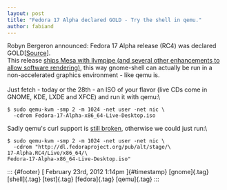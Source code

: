 ```yaml
---
layout: post
title: "Fedora 17 Alpha declared GOLD - Try the shell in qemu."
author: fabiand
---
```




Robyn Bergeron announced: Fedora 17 Alpha release (RC4) was declared
GOLD\[[Source](http://fedora.markmail.org/thread/4afrgcprbxi4ebvf)\].\
This release [ships Mesa with llvmpipe (and several other enhancements
to allow software
rendering)](http://fedoraproject.org/wiki/Features/Gnome_shell_software_rendering),
this way gnome-shell can actually be run in a non-accelerated graphics
environment - like qemu is.\
\
Just fetch - today or the 28th - an ISO of your flavor (live CDs come in
GNOME, KDE, LXDE and XFCE) and run it with qemu:\

    $ sudo qemu-kvm -smp 2 -m 1024 -net user -net nic \
      -cdrom Fedora-17-Alpha-x86_64-Live-Desktop.iso

Sadly qemu's curl support is [still
broken](https://bugzilla.redhat.com/show_bug.cgi?id=785594), otherwise
we could just run:\

    $ sudo qemu-kvm -smp 2 -m 1024 -net user -net nic \ 
      -cdrom "http://dl.fedoraproject.org/pub/alt/stage/\
    17-Alpha.RC4/Live/x86_64/\
    Fedora-17-Alpha-x86_64-Live-Desktop.iso"

::: {#footer}
[ February 23rd, 2012 1:14pm ]{#timestamp} [gnome]{.tag} [shell]{.tag}
[test]{.tag} [fedora]{.tag} [qemu]{.tag}
:::
